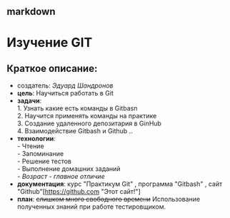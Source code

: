 ##  markdown


#  Изучение GIT


## Краткое описание:
  -  создатель: *Эдуард Шандронов*
  -  **цель**: Научиться работать в Git
  -  **задачи**: <br> 1. Узнать какие есть команды в Gitbasn <br> 2. Научится применять команды на практике <br> 3. Создание удаленного депозитария в GinHub <br> 4. Взаимодействие Gitbash и Github .. 
  -  **технологии**: <br>- Чтение <br> - Запоминание <br> - Решение тестов <br> - Выполнение домашних заданий <br> - *Возраст - главное отличие* <br>
  -  **документация**: курс "Практикум Git" , программа "Gitbash" , сайт "Github"[https://github.com "Этот сайт!"]
  -  **план**: ~~слишком много свободного времени~~ Использование полученных знаний при работе тестировщиком.     

